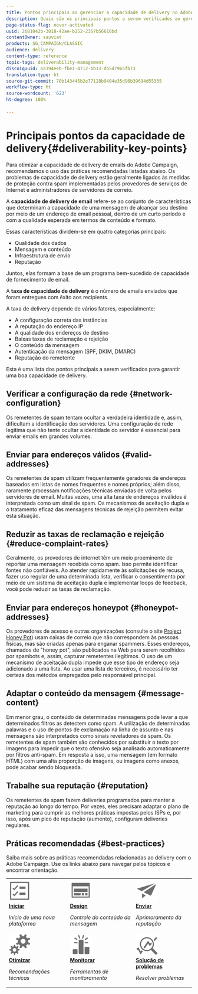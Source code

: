 ```yaml
---
title: Pontos principais ao gerenciar a capacidade de delivery no Adobe Campaign Classic
description: Quais são os principais pontos a serem verificados ao gerenciar a capacidade de delivery no Adobe Campaign Classic?
page-status-flag: never-activated
uuid: 2681042b-3018-42ae-b252-2367b56616bd
contentOwner: sauviat
products: SG_CAMPAIGN/CLASSIC
audience: delivery
content-type: reference
topic-tags: deliverability-management
discoiquuid: 6a394eeb-fbe1-4712-bb13-db5d7965fb73
translation-type: ht
source-git-commit: 70b143445b2e77128b9404e35d96b39694d55335
workflow-type: ht
source-wordcount: '623'
ht-degree: 100%

---
```



# Principais pontos da capacidade de delivery{#deliverability-key-points}

Para otimizar a capacidade de delivery de emails do Adobe Campaign, recomendamos o uso das práticas recomendadas listadas abaixo. Os problemas de capacidade de delivery estão geralmente ligados às medidas de proteção contra spam implementadas pelos provedores de serviços de Internet e administradores de servidores de correio.

A **capacidade de delivery de email** refere-se ao conjunto de características que determinam a capacidade de uma mensagem de alcançar seu destino por meio de um endereço de email pessoal, dentro de um curto período e com a qualidade esperada em termos de conteúdo e formato.

Essas características dividem-se em quatro categorias principais:
* Qualidade dos dados
* Mensagem e conteúdo
* Infraestrutura de envio
* Reputação

Juntos, elas formam a base de um programa bem-sucedido de capacidade de fornecimento de email.

A **taxa de capacidade de delivery** é o número de emails enviados que foram entregues com êxito aos recipients.

A taxa de delivery depende de vários fatores, especialmente:
* A configuração correta das instâncias
* A reputação do endereço IP
* A qualidade dos endereços de destino
* Baixas taxas de reclamação e rejeição
* O conteúdo da mensagem
* Autenticação da mensagem (SPF, DKIM, DMARC)
* Reputação do remetente

Esta é uma lista dos pontos principais a serem verificados para garantir uma boa capacidade de delivery.

## Verificar a configuração da rede {#network-configuration}

Os remetentes de spam tentam ocultar a verdadeira identidade e, assim, dificultam a identificação dos servidores. Uma configuração de rede legítima que não tente ocultar a identidade do servidor é essencial para enviar emails em grandes volumes.

## Enviar para endereços válidos {#valid-addresses}

Os remetentes de spam utilizam frequentemente geradores de endereços baseados em listas de nomes frequentes e nomes próprios; além disso, raramente processam notificações técnicas enviadas de volta pelos servidores de email. Muitas vezes, uma alta taxa de endereços inválidos é interpretada como um sinal de spam. Os mecanismos de aceitação dupla e o tratamento eficaz das mensagens técnicas de rejeição permitem evitar esta situação.

## Reduzir as taxas de reclamação e rejeição {#reduce-complaint-rates}

Geralmente, os provedores de internet têm um meio proeminente de reportar uma mensagem recebida como spam. Isso permite identificar fontes não confiáveis. Ao atender rapidamente às solicitações de recusa, fazer uso regular de uma determinada lista, verificar o consentimento por meio de um sistema de aceitação dupla e implementar loops de feedback, você pode reduzir as taxas de reclamação.

## Enviar para endereços honeypot {#honeypot-addresses}

Os provedores de acesso e outras organizações (consulte o site [Project Honey Pot](https://www.projecthoneypot.org/)) usam caixas de correio que não correspondem às pessoas físicas, mas são criadas apenas para enganar spammers. Esses endereços, chamados de &quot;honey pot&quot;, são publicados na Web para serem recolhidos por spambots e, assim, capturar remetentes ilegítimos. O uso de um mecanismo de aceitação dupla impede que esse tipo de endereço seja adicionado a uma lista. Ao usar uma lista de terceiros, é necessário ter certeza dos métodos empregados pelo responsável principal.

## Adaptar o conteúdo da mensagem {#message-content}

Em menor grau, o conteúdo de determinadas mensagens pode levar a que determinados filtros as detectem como spam. A utilização de determinadas palavras e o uso de pontos de exclamação na linha de assunto e nas mensagens são interpretados como sinais reveladores de spam. Os remetentes de spam também são conhecidos por substituir o texto por imagens para impedir que o texto ofensivo seja analisado automaticamente por filtros anti-spam. Em resposta a isso, uma mensagem (em formato HTML) com uma alta proporção de imagens, ou imagens como anexos, pode acabar sendo bloqueada.

## Trabalhe sua reputação {#reputation}

Os remetentes de spam fazem deliveries programados para manter a reputação ao longo do tempo. Por vezes, eles precisam adaptar o plano de marketing para cumprir as melhores práticas impostas pelos ISPs e, por isso, após um pico de reputação (aumento), configuram deliveries regulares.

## Práticas recomendadas {#best-practices}

Saiba mais sobre as práticas recomendadas relacionadas ao delivery com o Adobe Campaign. Use os links abaixo para navegar pelos tópicos e encontrar orientação.

<table>
<tr>
  <td>
    <a href="starting-new-platform.md">
      <img alt="Iniciar" src="assets/do-not-localize/start.svg" width="60px"/>
    </a>
    <div>
      <a href="starting-new-platform.md">
    <strong>Iniciar</strong>
    </a>
    </div>
    <p>
    <em>Início de uma nova plataforma</em>
    <p>
  </td>
   <td>
    <a href="control-message-content.md">
      <img alt="Design" src="assets/do-not-localize/design.svg" width="60px"/>
    </a>
    <div>
      <a href="control-message-content.md">
    <strong>Design</strong>
    </a>
    </div>
    <p>
    <em>Controle do conteúdo da mensagem</em>
    <p>
  </td>
  <td>
    <a href="improve-reputation.md">
      <img alt="Design" src="assets/do-not-localize/check.svg" width="60px"/>
    </a>
    <div>
      <a href="improve-reputation.md">
    <strong>Enviar</strong>
    </a>
    </div>
    <p>
    <em>Aprimoramento da reputação</em>
    <p>
  </td>
</tr>
<tr>
  <td>
    <a href="technical-recommendations.md">
      <img alt="Otimizar" src="assets/do-not-localize/optimize.svg" width="60px"/>
    </a>
    <div>
      <a href="technical-recommendations.md">
    <strong>Otimizar</strong>
    </a>
    </div>
    <p>
    <em>Recomendações técnicas</em>
    <p>
  </td>
   <td>
    <a href="monitoring-deliverability.md">
      <img alt="Verificar" src="assets/do-not-localize/monitor.svg" width="60px"/>
    </a>
    <div>
      <a href="monitoring-deliverability.md">
    <strong>Monitorar</strong>
    </a>
    </div>
    <p>
    <em>Ferramentas de monitoramento</em>
    <p>
  </td>
  <td>
    <a href="deliverability-faq.md">
      <img alt="Otimizar" src="assets/do-not-localize/troubleshoot.svg" width="60px"/>
    </a>
    <div>
      <a href="deliverability-faq.md">
    <strong>Solução de problemas</strong>
    </a>
    </div>
    <p>
    <em>Resolver problemas</em>
    <p>
  </td>
</tr>
</table>
